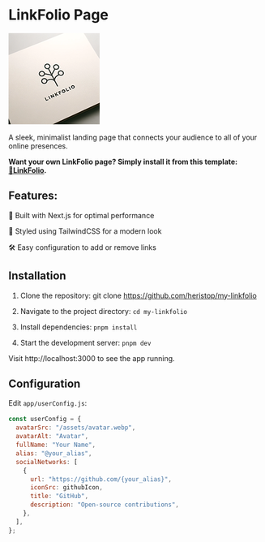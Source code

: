 # LinkFolio Page

![LinkFolio](https://github.com/heristop/linkfolio/blob/main/docs/linkfolio.png?raw=true)

A sleek, minimalist landing page that connects your audience to all of your online presences.

**Want your own LinkFolio page? Simply install it from this template: [🔗LinkFolio](https://github.com/heristop/linkfolio).**

## Features:

🚀 Built with Next.js for optimal performance

💅 Styled using TailwindCSS for a modern look

🛠️ Easy configuration to add or remove links

## Installation

1. Clone the repository: git clone https://github.com/heristop/my-linkfolio

2. Navigate to the project directory: `cd my-linkfolio`

3. Install dependencies: `pnpm install`

4. Start the development server: `pnpm dev`

Visit http://localhost:3000 to see the app running.

## Configuration

Edit `app/userConfig.js`:

```js
const userConfig = {
  avatarSrc: "/assets/avatar.webp",
  avatarAlt: "Avatar",
  fullName: "Your Name",
  alias: "@your_alias",
  socialNetworks: [
    {
      url: "https://github.com/{your_alias}",
      iconSrc: githubIcon,
      title: "GitHub",
      description: "Open-source contributions",
    },
  ],
};
```
